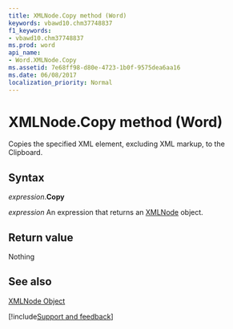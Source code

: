 ```yaml
---
title: XMLNode.Copy method (Word)
keywords: vbawd10.chm37748837
f1_keywords:
- vbawd10.chm37748837
ms.prod: word
api_name:
- Word.XMLNode.Copy
ms.assetid: 7e68ff98-d80e-4723-1b0f-9575dea6aa16
ms.date: 06/08/2017
localization_priority: Normal
---
```



# XMLNode.Copy method (Word)

Copies the specified XML element, excluding XML markup, to the Clipboard.


## Syntax

_expression_.**Copy**

 _expression_ An expression that returns an [XMLNode](./Word.XMLNode.md) object.


## Return value

Nothing


## See also


[XMLNode Object](Word.XMLNode.md)

[!include[Support and feedback](~/includes/feedback-boilerplate.md)]